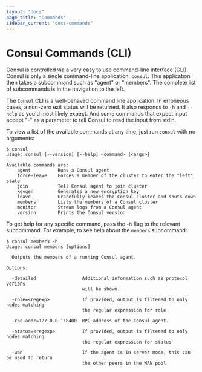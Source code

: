 ```yaml
---
layout: "docs"
page_title: "Commands"
sidebar_current: "docs-commands"
---
```


# Consul Commands (CLI)

Consul is controlled via a very easy to use command-line interface (CLI).
Consul is only a single command-line application: `consul`. This application
then takes a subcommand such as "agent" or "members". The complete list of
subcommands is in the navigation to the left.

The `Consul` CLI is a well-behaved command line application. In erroneous
cases, a non-zero exit status will be returned. It also responds to `-h` and `--help`
as you'd most likely expect. And some commands that expect input accept
"-" as a parameter to tell Consul to read the input from stdin.

To view a list of the available commands at any time, just run `consul` with
no arguments:

```
$ consul
usage: consul [--version] [--help] <command> [<args>]

Available commands are:
    agent          Runs a Consul agent
    force-leave    Forces a member of the cluster to enter the "left" state
    join           Tell Consul agent to join cluster
    keygen         Generates a new encryption key
    leave          Gracefully leaves the Consul cluster and shuts down
    members        Lists the members of a Consul cluster
    monitor        Stream logs from a Consul agent
    version        Prints the Consul version
```

To get help for any specific command, pass the `-h` flag to the relevant
subcommand. For example, to see help about the `members` subcommand:

```
$ consul members -h
Usage: consul members [options]

  Outputs the members of a running Consul agent.

Options:

  -detailed                 Additional information such as protocol verions
                            will be shown.

  -role=<regexp>            If provided, output is filtered to only nodes matching
                            the regular expression for role

  -rpc-addr=127.0.0.1:8400  RPC address of the Consul agent.

  -status=<regexp>			If provided, output is filtered to only nodes matching
                            the regular expression for status

  -wan						If the agent is in server mode, this can be used to return
                            the other peers in the WAN pool
```
